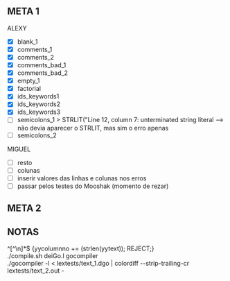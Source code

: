## META 1

ALEXY

- [x] blank_1
- [x] comments_1
- [x] comments_2
- [x] comments_bad_1
- [x] comments_bad_2
- [x] empty_1
- [x] factorial
- [x] ids_keywords1
- [x] ids_keywords2
- [x] ids_keywords3
- [ ] semicolons_1 > STRLIT("Line 12, column 7: unterminated string literal     --> não devia aparecer o STRLIT, mas sim o erro apenas
- [ ] semicolons_2

MIGUEL

- [ ] resto
- [ ] colunas
- [ ] inserir valores das linhas e colunas nos erros
- [ ] passar pelos testes do Mooshak (momento de rezar)

## META 2

## NOTAS

^[^\n]*$   {yycolumnno += (strlen(yytext)); REJECT;} <br>
./compile.sh deiGo.l gocompiler <br>
./gocompiler -l < lextests/text_1.dgo | colordiff --strip-trailing-cr lextests/text_2.out -
